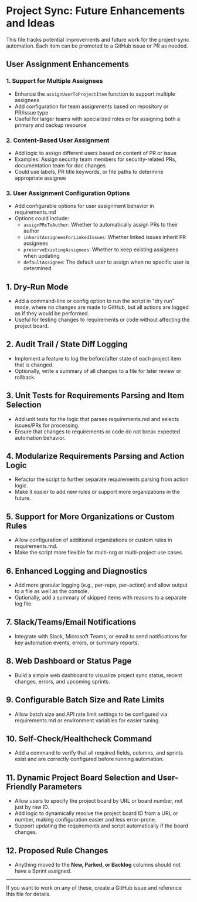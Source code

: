 # Project Sync: Future Enhancements and Ideas

This file tracks potential improvements and future work for the project-sync automation. Each item can be promoted to a GitHub issue or PR as needed.

## User Assignment Enhancements

### 1. Support for Multiple Assignees
- Enhance the `assignUserToProjectItem` function to support multiple assignees
- Add configuration for team assignments based on repository or PR/issue type
- Useful for larger teams with specialized roles or for assigning both a primary and backup resource

### 2. Content-Based User Assignment
- Add logic to assign different users based on content of PR or issue
- Examples: Assign security team members for security-related PRs, documentation team for doc changes
- Could use labels, PR title keywords, or file paths to determine appropriate assignee

### 3. User Assignment Configuration Options
- Add configurable options for user assignment behavior in requirements.md
- Options could include:
  - `assignPRsToAuthor`: Whether to automatically assign PRs to their author
  - `inheritAssigneesForLinkedIssues`: Whether linked issues inherit PR assignees
  - `preserveExistingAssignees`: Whether to keep existing assignees when updating
  - `defaultAssignee`: The default user to assign when no specific user is determined

## 1. Dry-Run Mode
- Add a command-line or config option to run the script in "dry run" mode, where no changes are made to GitHub, but all actions are logged as if they would be performed.
- Useful for testing changes to requirements or code without affecting the project board.

## 2. Audit Trail / State Diff Logging
- Implement a feature to log the before/after state of each project item that is changed.
- Optionally, write a summary of all changes to a file for later review or rollback.

## 3. Unit Tests for Requirements Parsing and Item Selection
- Add unit tests for the logic that parses requirements.md and selects issues/PRs for processing.
- Ensure that changes to requirements or code do not break expected automation behavior.

## 4. Modularize Requirements Parsing and Action Logic
- Refactor the script to further separate requirements parsing from action logic.
- Make it easier to add new rules or support more organizations in the future.

## 5. Support for More Organizations or Custom Rules
- Allow configuration of additional organizations or custom rules in requirements.md.
- Make the script more flexible for multi-org or multi-project use cases.

## 6. Enhanced Logging and Diagnostics
- Add more granular logging (e.g., per-repo, per-action) and allow output to a file as well as the console.
- Optionally, add a summary of skipped items with reasons to a separate log file.

## 7. Slack/Teams/Email Notifications
- Integrate with Slack, Microsoft Teams, or email to send notifications for key automation events, errors, or summary reports.

## 8. Web Dashboard or Status Page
- Build a simple web dashboard to visualize project sync status, recent changes, errors, and upcoming sprints.

## 9. Configurable Batch Size and Rate Limits
- Allow batch size and API rate limit settings to be configured via requirements.md or environment variables for easier tuning.

## 10. Self-Check/Healthcheck Command
- Add a command to verify that all required fields, columns, and sprints exist and are correctly configured before running automation.

## 11. Dynamic Project Board Selection and User-Friendly Parameters
- Allow users to specify the project board by URL or board number, not just by raw ID.
- Add logic to dynamically resolve the project board ID from a URL or number, making configuration easier and less error-prone.
- Support updating the requirements and script automatically if the board changes.

## 12. Proposed Rule Changes
- Anything moved to the **New, Parked, or Backlog** columns should not have a Sprint assigned.

---

If you want to work on any of these, create a GitHub issue and reference this file for details.
